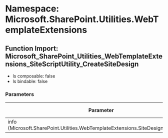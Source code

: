 # Namespace: Microsoft.SharePoint.Utilities.WebTemplateExtensions

## Function Import: Microsoft_SharePoint_Utilities_WebTemplateExtensions_SiteScriptUtility_CreateSiteDesign

- Is composable: false
- Is bindable: false

### Parameters

Parameter | SPO | SP 2019 | SP 2016 | SP 2013
----------|:---:|:-------:|:-------:|:-------
info (Microsoft.SharePoint.Utilities.WebTemplateExtensions.SiteDesignCreationInfo) | ✅ | ✅ | ❌ | ❌